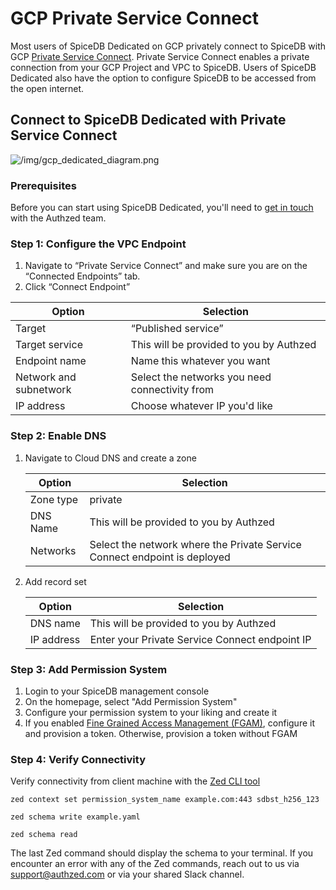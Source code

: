 # GCP Private Service Connect

Most users of SpiceDB Dedicated on GCP privately connect to SpiceDB with GCP [Private Service Connect](https://cloud.google.com/vpc/docs/private-service-connect). Private Service Connect enables a private connection from your GCP Project and VPC to SpiceDB. Users of SpiceDB Dedicated also have the option to configure SpiceDB to be accessed from the open internet.

## Connect to SpiceDB Dedicated with Private Service Connect

![/img/gcp_dedicated_diagram.png](/img/gcp_dedicated_diagram.png)

### Prerequisites

Before you can start using SpiceDB Dedicated, you'll need to [get in touch](https://authzed.com/call) with the Authzed team.

### Step 1: Configure the VPC Endpoint

1. Navigate to “Private Service Connect” and make sure you are on the “Connected Endpoints” tab.
2. Click “Connect Endpoint”

| Option                 | Selection |
| ---------------------  | ------------------- |
| Target                 | “Published service” |
| Target service         | This will be provided to you by Authzed |
| Endpoint name          | Name this whatever you want |
| Network and subnetwork | Select the networks you need connectivity from |
| IP address             | Choose whatever IP you'd like |

### Step 2: Enable DNS

1. Navigate to Cloud DNS and create a zone

   | Option | Selection |
   | ---------------------  | ------------------- |
   | Zone type | private |
   | DNS Name | This will be provided to you by Authzed |
   | Networks | Select the network where the Private Service Connect endpoint is deployed |

2. Add record set

   | Option | Selection |
   | ---------------------  | ------------------- |
   | DNS name | This will be provided to you by Authzed |
   | IP address | Enter your Private Service Connect endpoint IP |

### Step 3: Add Permission System

1. Login to your SpiceDB management console
2. On the homepage, select "Add Permission System"
3. Configure your permission system to your liking and create it
4. If you enabled [Fine Grained Access Management (FGAM)](/spicedb-dedicated/fgam), configure it and provision a token. Otherwise, provision a token without FGAM

### Step 4: Verify Connectivity

Verify connectivity from client machine with the [Zed CLI tool](https://github.com/authzed/zed)

``` zed
zed context set permission_system_name example.com:443 sdbst_h256_123
```

``` zed
zed schema write example.yaml
```

``` zed
zed schema read
```

The last Zed command should display the schema to your terminal. If you encounter an error with any of the Zed commands, reach out to us via support@authzed.com or via your shared Slack channel.
